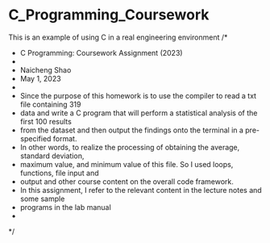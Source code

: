 # C_Programming_Coursework
This is an example of using C in a real engineering environment
/*
 * C Programming: Coursework Assignment (2023)
 *
 * Naicheng Shao
 * May 1, 2023
 *
 * Since the purpose of this homework is to use the compiler to read a txt file containing 319
 * data and write a C program that will perform a statistical analysis of the first 100 results
 * from the dataset and then output the findings onto the terminal in a pre-specified format.
 * In other words, to realize the processing of obtaining the average, standard deviation,
 * maximum value, and minimum value of this file. So I used loops, functions, file input and
 * output and other course content on the overall code framework.
 * In this assignment, I refer to the relevant content in the lecture notes and some sample
 * programs in the lab manual
 *
 */
